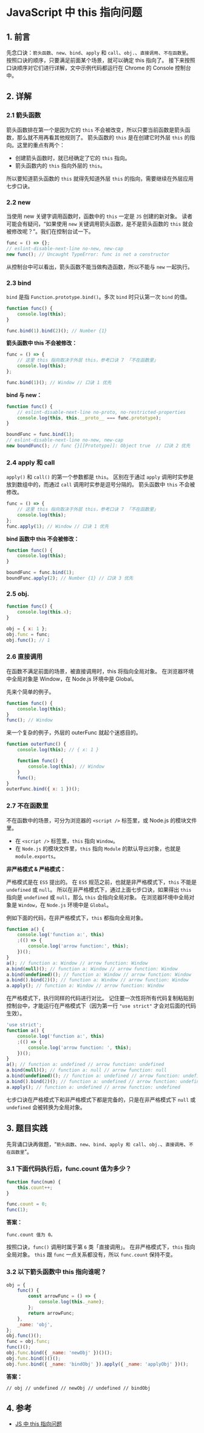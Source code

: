 # JavaScript 中 this 指向问题

## 1. 前言

先念口诀：`箭头函数`、`new`、`bind`、`apply` 和 `call`、`obj.`、`直接调用`、`不在函数里`。
按照口诀的顺序，只要满足前面某个场景，就可以确定 this 指向了。
接下来按照口诀顺序对它们进行详解，文中示例代码都运行在 Chrome 的 Console 控制台中。

## 2. 详解

### 2.1 箭头函数

箭头函数排在第一个是因为它的 `this` 不会被改变，所以只要当前函数是箭头函数，那么就不用再看其他规则了。
箭头函数的 `this` 是在创建它时外层 `this` 的指向。这里的重点有两个：

- 创建箭头函数时，就已经确定了它的 `this` 指向。
- 箭头函数内的 `this` 指向外层的 `this`。

所以要知道箭头函数的 `this` 就得先知道外层 `this` 的指向，需要继续在外层应用七步口诀。

### 2.2 new

当使用 new 关键字调用函数时，函数中的 `this` 一定是 `JS` 创建的新对象。
读者可能会有疑问，“如果使用 `new` 关键调用箭头函数，是不是箭头函数的 `this` 就会被修改呢？”。我们在控制台试一下。

```js
func = () => {};
// eslint-disable-next-line no-new, new-cap
new func(); // Uncaught TypeError: func is not a constructor
```

从控制台中可以看出，箭头函数不能当做构造函数，所以不能与 `new` 一起执行。

### 2.3 bind

`bind` 是指 `Function.prototype.bind()`。多次 `bind` 时只认第一次 `bind` 的值。

```js
function func() {
    console.log(this);
}

func.bind(1).bind(2)(); // Number {1}
```

**箭头函数中 this 不会被修改：**

```js
func = () => {
    // 这里 this 指向取决于外层 this，参考口诀 7 「不在函数里」
    console.log(this);
};

func.bind(1)(); // Window // 口诀 1 优先
```

**bind 与 new：**

```js
function func() {
    // eslint-disable-next-line no-proto, no-restricted-properties
    console.log(this, this.__proto__ === func.prototype);
}

boundFunc = func.bind(1);
// eslint-disable-next-line no-new, new-cap
new boundFunc(); // func {}[[Prototype]]: Object true  // 口诀 2 优先
```

### 2.4 apply 和 call

`apply()` 和 `call()` 的第一个参数都是 `this`。
区别在于通过 `apply` 调用时实参是放到数组中的，而通过 `call` 调用时实参是逗号分隔的。
箭头函数中 `this` 不会被修改。

```js
func = () => {
    // 这里 this 指向取决于外层 this，参考口诀 7 「不在函数里」
    console.log(this);
};
func.apply(1); // Window // 口诀 1 优先
```

**bind 函数中 this 不会被修改：**

```js
function func() {
    console.log(this);
}

boundFunc = func.bind(1);
boundFunc.apply(2); // Number {1} // 口诀 3 优先
```

### 2.5 obj.

```js
function func() {
    console.log(this.x);
}

obj = { x: 1 };
obj.func = func;
obj.func(); // 1
```

### 2.6 直接调用

在函数不满足前面的场景，被直接调用时，this 将指向全局对象。
在浏览器环境中全局对象是 Window，在 Node.js 环境中是 Global。

先来个简单的例子。

```js
function func() {
    console.log(this);
}
func(); // Window
```

来一个复杂的例子，外层的 outerFunc 就起个迷惑目的。

```js
function outerFunc() {
    console.log(this); // { x: 1 }

    function func() {
        console.log(this); // Window
    }
    func();
}
outerFunc.bind({ x: 1 })();
```

### 2.7 不在函数里

不在函数中的场景，可分为浏览器的 `<script />` 标签里，或 Node.js 的模块文件里。

- 在 `<script />` 标签里，`this` 指向 `Window`。
- 在 `Node.js` 的模块文件里，`this` 指向 `Module` 的默认导出对象，也就是 `module.exports`。

**非严格模式 & 严格模式：**

严格模式是在 `ES5` 提出的。
在 `ES5` 规范之前，也就是非严格模式下，`this` 不能是 `undefined` 或 `null`。
所以在非严格模式下，通过上面七步口诀，如果得出 `this` 指向是 `undefined` 或 `null`，那么 `this` 会指向全局对象。
在浏览器环境中全局对象是 `Window`，在 `Node.js` 环境中是 `Global`。

例如下面的代码，在非严格模式下，`this` 都指向全局对象。

```js
function a() {
    console.log('function a:', this)
    ;(() => {
        console.log('arrow function:', this);
    })();
}
a(); // function a: Window // arrow function: Window
a.bind(null)(); // function a: Window // arrow function: Window
a.bind(undefined)(); // function a: Window // arrow function: Window
a.bind().bind(2)(); // function a: Window // arrow function: Window
a.apply(); // function a: Window // arrow function: Window
```

在严格模式下，执行同样的代码进行对比。
记住要一次性将所有代码复制粘贴到控制台中，才能运行在严格模式下（因为第一行 `"use strict"` 才会对后面的代码生效）。

```js
'use strict';
function a() {
    console.log('function a:', this)
    ;(() => {
        console.log('arrow function: ', this);
    })();
}
a(); // function a: undefined // arrow function: undefined
a.bind(null)(); // function a: null // arrow function: null
a.bind(undefined)(); // function a: undefined // arrow function: undefined
a.bind().bind(2)(); // function a: undefined // arrow function: undefined
a.apply(); // function a: undefined // arrow function: undefined
```

七步口诀在严格模式下和非严格模式下都是完备的，只是在非严格模式下 `null` 或 `undefined` 会被转换为全局对象。

## 3. 题目实践

先背诵口诀再做题，“`箭头函数`、`new`、`bind`、`apply 和 call`、`obj.`、`直接调用`、`不在函数里`”。

### 3.1 下面代码执行后，func.count 值为多少？

```js
function func(num) {
    this.count++;
}

func.count = 0;
func(1);
```

**答案：**

```
func.count 值为 0。
```

按照口诀，`func()` 调用时属于第 `6` 类「直接调用」。
在非严格模式下，`this` 指向全局对象。
`this` 跟 `func` 一点关系都没有，所以 `func.count` 保持不变。

### 3.2 以下箭头函数中 this 指向谁呢？

```js
obj = {
    func() {
        const arrowFunc = () => {
            console.log(this._name);
        };
        return arrowFunc;
    },
    _name: 'obj',
};
obj.func()();
func = obj.func;
func()();
obj.func.bind({ _name: 'newObj' })()();
obj.func.bind()()();
obj.func.bind({ _name: 'bindObj' }).apply({ _name: 'applyObj' })();
```

**答案：**

```
// obj // undefined // newObj // undefined // bindObj
```

## 4. 参考

- [JS 中 this 指向问题](https://juejin.cn/post/6946021671656488991)
